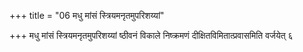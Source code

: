 +++
title = "06 मधु मांसं स्त्रियमनृतमुपरिशय्यां"

+++
मधु मांसं स्त्रियमनृतमुपरिशय्यां ष्ठीवनं विकाले निष्क्रमणं दीक्षितविमितात्प्रवासमिति वर्जयेत् ६